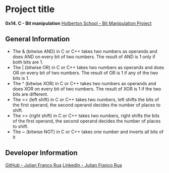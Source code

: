 #  Project title

**0x14. C - Bit manipulation**
[Holberton School - Bit Manipulation Project](https://intranet.hbtn.io/projects/232#task-1022)

##  General Information

 - The & (bitwise AND) in C or C++ takes two numbers as operands and
   does AND on every bit of two numbers. The result of AND is 1 only if
   both bits are 1.
 - The | (bitwise OR) in C or C++ takes two numbers as operands and does
   OR on every bit of two numbers. The result of OR is 1 if any of the
   two bits is 1.
 - The ^ (bitwise XOR) in C or C++ takes two numbers as operands and
   does XOR on every bit of two numbers. The result of XOR is 1 if the
   two bits are different.
 - The << (left shift) in C or C++ takes two numbers, left shifts the
   bits of the first operand, the second operand decides the number of
   places to shift.
 - The >> (right shift) in C or C++ takes two numbers, right shifts the
   bits of the first operand, the second operand decides the number of
   places to shift.
 - The ~ (bitwise NOT) in C or C++ takes one number and inverts all bits
   of it

## Developer Information

[GitHub - Julian Franco Rua](https://github.com/julianfrancor)
[LinkedIn - Julian Franco Rua](https://www.linkedin.com/in/julianfrancor/)